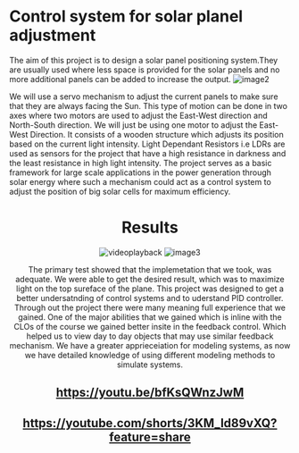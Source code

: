 # Control system for solar planel adjustment
The aim of this project is to design a solar panel positioning system.They are usually used where less space is
provided for the solar panels and no more additional panels can be added to increase the output.
![image2](https://user-images.githubusercontent.com/62338143/211170128-8c5e2df5-32fa-48fd-96c2-2bce01f51ff0.png)


We will use a servo mechanism to adjust the current panels to make sure that they are always facing the Sun.
This type of motion can be done in two axes where two motors are used to adjust the East-West direction and
North-South direction. We will just be using one motor to adjust the East-West Direction.
It consists of a wooden structure which adjusts its position based on the current light intensity. Light Dependant
Resistors i.e LDRs are used as sensors for the project that have a high resistance in darkness and the least
resistance in high light intensity.
The project serves as a basic framework for large scale applications in the power generation through solar
energy where such a mechanism could act as a control system to adjust the position of big solar cells for
maximum efficiency.
<center
![image1](https://user-images.githubusercontent.com/62338143/211170038-3885d895-3f52-4365-a719-372bfcf668ac.png)
</center>

# Results 

![videoplayback](https://user-images.githubusercontent.com/62338143/211167285-0e6f9a5d-2a4b-49bb-b709-d4815f1c3d41.gif)
![image3](https://user-images.githubusercontent.com/62338143/211170213-5de3be3e-73aa-4249-91b1-9e602345e755.png)


The primary test showed that the implemetation that we took, was adequate. We were able to get the desired
result, which was to maximize light on the top sureface of the plane. This project was designed to get a better
undersatnding of control systems and to uderstand PID controller. Through out the project there were many
meaning full experience that we gained. One of the major abilities that we gained which is inline with the CLOs
of the course we gained better insite in the feedback control. Which helped us to view day to day objects that
may use similar feedback mechanism. We have a greater apprieceiation for modeling systems, as now we have
detailed knowledge of using different modeling methods to simulate systems.

## https://youtu.be/bfKsQWnzJwM 
## https://youtube.com/shorts/3KM_Id89vXQ?feature=share
